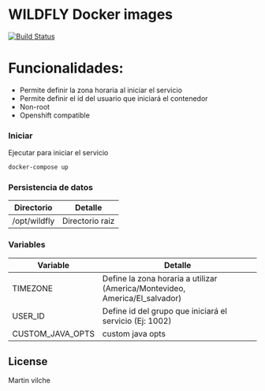 # WILDFLY Docker images

[![Build Status](https://travis-ci.org/joemccann/dillinger.svg?branch=master)](https://travis-ci.org/joemccann/dillinger)


# Funcionalidades:

  - Permite definir la zona horaria al iniciar el servicio
  - Permite definir el id del usuario que iniciará el contenedor
  - Non-root
  - Openshift compatible

### Iniciar


Ejecutar para iniciar el servicio

```sh
docker-compose up
```

### Persistencia de datos


| Directorio | Detalle |
| ------ | ------ |
| /opt/wildfly | Directorio raiz |


### Variables


| Variable | Detalle |
| ------ | ------ |
| TIMEZONE | Define la zona horaria a utilizar (America/Montevideo, America/El_salvador) |
| USER_ID | Define id del grupo que iniciará el servicio (Ej: 1002) |
| CUSTOM_JAVA_OPTS | custom java opts |


License
----

Martin vilche
